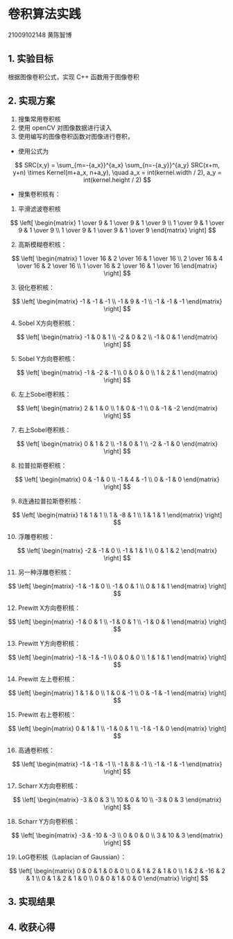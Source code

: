 # 卷积算法实践
21009102148 黄陈智博

## 1. 实验目标

根据图像卷积公式，实现 C++ 函数用于图像卷积

## 2. 实现方案

1. 搜集常用卷积核
2. 使用 openCV 对图像数据进行读入
3. 使用编写的图像卷积函数对图像进行卷积，

* 使用公式为

$$ SRC(x,y) = \sum_{m=-{a_x}}^{a_x} \sum_{n=-{a_y}}^{a_y} SRC(x+m, y+n) \times Kernel(m+a_x, n+a_y), \quad a_x = int(kernel.width / 2),  a_y = int(kernel.height / 2) $$

* 搜集卷积核有：

1. 平滑滤波卷积核

$$
\left[
\begin{matrix}
1 \over 9 & 1 \over 9 & 1 \over 9 \\
1 \over 9 & 1 \over 9 & 1 \over 9 \\
1 \over 9 & 1 \over 9 & 1 \over 9
\end{matrix}
\right]
$$

2. 高斯模糊卷积核：
    
$$
\left[
\begin{matrix}
1 \over 16 & 2 \over 16 & 1 \over 16 \\
2 \over 16 & 4 \over 16 & 2 \over 16 \\
1 \over 16 & 2 \over 16 & 1 \over 16
\end{matrix}
\right]
$$

3. 锐化卷积核：
    
$$
\left[
\begin{matrix}
-1 & -1 & -1 \\
-1 &  9 & -1 \\
-1 & -1 & -1
\end{matrix}
\right]
$$

4. Sobel X方向卷积核：
    
$$
\left[
\begin{matrix}
-1 & 0 & 1 \\
-2 & 0 & 2 \\
-1 & 0 & 1
\end{matrix}
\right]
$$

5. Sobel Y方向卷积核：
    
$$
\left[
\begin{matrix}
-1 & -2 & -1 \\
 0 &  0 &  0 \\
 1 &  2 &  1
\end{matrix}
\right]
$$

6. 左上Sobel卷积核：
    
$$
\left[
\begin{matrix}
 2 &  1 &  0 \\
 1 &  0 & -1 \\
 0 & -1 & -2
\end{matrix}
\right]
$$

7. 右上Sobel卷积核：
    
$$
\left[
\begin{matrix}
 0 &  1 &  2 \\
-1 &  0 &  1 \\
-2 & -1 &  0
\end{matrix}
\right]
$$

8. 拉普拉斯卷积核：
    
$$
\left[
\begin{matrix}
 0 & -1 &  0 \\
-1 &  4 & -1 \\
 0 & -1 &  0
\end{matrix}
\right]
$$

9. 8连通拉普拉斯卷积核：
    
$$
\left[
\begin{matrix}
 1 &  1 &  1 \\
 1 & -8 &  1 \\
 1 &  1 &  1
\end{matrix}
\right]
$$

10. 浮雕卷积核：
    
$$
\left[
\begin{matrix}
-2 & -1 &  0 \\
-1 &  1 &  1 \\
 0 &  1 &  2
\end{matrix}
\right]
$$

11. 另一种浮雕卷积核：
    
$$
\left[
\begin{matrix}
-1 & -1 &  0 \\
-1 &  0 &  1 \\
 0 &  1 &  1
\end{matrix}
\right]
$$

12. Prewitt X方向卷积核：
    
$$
\left[
\begin{matrix}
-1 &  0 &  1 \\
-1 &  0 &  1 \\
-1 &  0 &  1
\end{matrix}
\right]
$$

13. Prewitt Y方向卷积核：
    
$$
\left[
\begin{matrix}
-1 & -1 & -1 \\
 0 &  0 &  0 \\
 1 &  1 &  1
\end{matrix}
\right]
$$

14. Prewitt 左上卷积核：
    
$$
\left[
\begin{matrix}
 1 &  1 &  0 \\
 1 &  0 & -1 \\
 0 & -1 & -1
\end{matrix}
\right]
$$

15. Prewitt 右上卷积核：
    
$$
\left[
\begin{matrix}
 0 &  1 &  1 \\
-1 &  0 &  1 \\
-1 & -1 &  0
\end{matrix}
\right]
$$

16. 高通卷积核：
    
$$
\left[
\begin{matrix}
-1 & -1 & -1 \\
-1 &  8 & -1 \\
-1 & -1 & -1
\end{matrix}
\right]
$$

17. Scharr X方向卷积核：
    
$$
\left[
\begin{matrix}
-3 &  0 &  3 \\
10 &  0 & 10 \\
-3 &  0 &  3
\end{matrix}
\right]
$$

18. Scharr Y方向卷积核：
    
$$
\left[
\begin{matrix}
-3 & -10 & -3 \\
 0 &   0 &  0 \\
 3 &  10 &  3
\end{matrix}
\right]
$$

19. LoG卷积核（Laplacian of Gaussian）：
    
$$
\left[
\begin{matrix}
 0 &  0 &  1 &  0 &  0 \\
 0 &  1 &  2 &  1 &  0 \\
 1 &  2 & -16 &  2 &  1 \\
 0 &  1 &  2 &  1 &  0 \\
 0 &  0 &  1 &  0 &  0
\end{matrix}
\right]
$$

## 3. 实现结果



## 4. 收获心得
